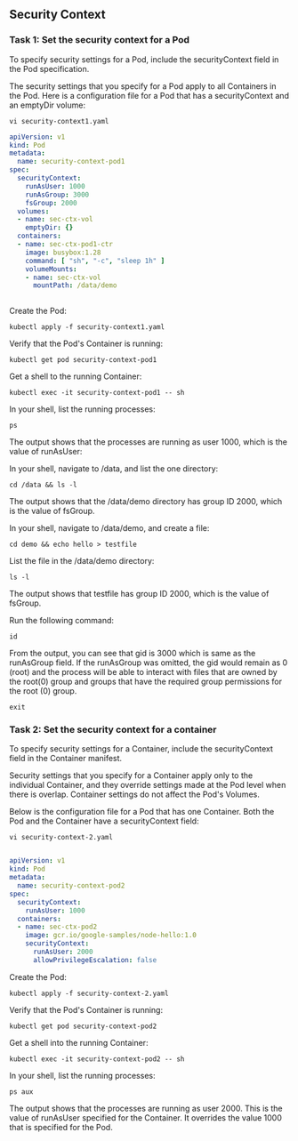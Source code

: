 ## Security Context

### Task 1: Set the security context for a Pod

To specify security settings for a Pod, include the securityContext field in the Pod specification. 

The security settings that you specify for a Pod apply to all Containers in the Pod. Here is a configuration file for a Pod that has a securityContext and an emptyDir volume:

```
vi security-context1.yaml
```
```yaml
apiVersion: v1
kind: Pod
metadata:
  name: security-context-pod1
spec:
  securityContext:
    runAsUser: 1000
    runAsGroup: 3000
    fsGroup: 2000
  volumes:
  - name: sec-ctx-vol
    emptyDir: {}
  containers:
  - name: sec-ctx-pod1-ctr
    image: busybox:1.28
    command: [ "sh", "-c", "sleep 1h" ]
    volumeMounts:
    - name: sec-ctx-vol
      mountPath: /data/demo
   
```
Create the Pod:
```
kubectl apply -f security-context1.yaml
```
Verify that the Pod's Container is running:
```
kubectl get pod security-context-pod1
```
Get a shell to the running Container:
```
kubectl exec -it security-context-pod1 -- sh
```
In your shell, list the running processes:
```
ps
```
The output shows that the processes are running as user 1000, which is the value of runAsUser:

In your shell, navigate to /data, and list the one directory:
```
cd /data && ls -l
```
The output shows that the /data/demo directory has group ID 2000, which is the value of fsGroup.

In your shell, navigate to /data/demo, and create a file:
```
cd demo && echo hello > testfile
```
List the file in the /data/demo directory:
```
ls -l
```
The output shows that testfile has group ID 2000, which is the value of fsGroup.

Run the following command:
```
id
```

From the output, you can see that gid is 3000 which is same as the runAsGroup field. If the runAsGroup was omitted, the gid would remain as 0 (root) and the process will be able to interact with files that are owned by the root(0) group and groups that have the required group permissions for the root (0) group.
```
exit
```

### Task 2: Set the security context for a container

To specify security settings for a Container, include the securityContext field in the Container manifest. 

Security settings that you specify for a Container apply only to the individual Container, and they override settings made at the Pod level when there is overlap. Container settings do not affect the Pod's Volumes.

Below is the configuration file for a Pod that has one Container. Both the Pod and the Container have a securityContext field:
```
vi security-context-2.yaml
```
```yaml

apiVersion: v1
kind: Pod
metadata:
  name: security-context-pod2
spec:
  securityContext:
    runAsUser: 1000
  containers:
  - name: sec-ctx-pod2
    image: gcr.io/google-samples/node-hello:1.0
    securityContext:
      runAsUser: 2000
      allowPrivilegeEscalation: false
```
Create the Pod:
```
kubectl apply -f security-context-2.yaml
```
Verify that the Pod's Container is running:
```
kubectl get pod security-context-pod2
```
Get a shell into the running Container:
```
kubectl exec -it security-context-pod2 -- sh
```
In your shell, list the running processes:
```
ps aux
```
The output shows that the processes are running as user 2000. This is the value of runAsUser specified for the Container. It overrides the value 1000 that is specified for the Pod.

